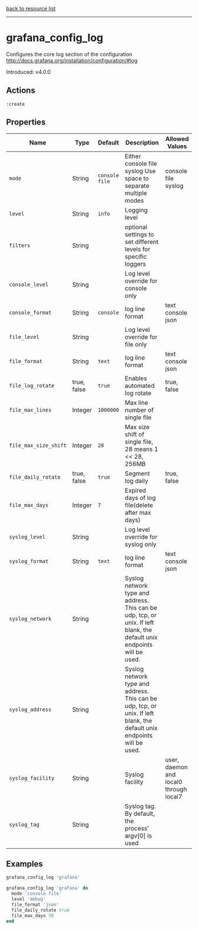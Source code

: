 [back to resource list](https://github.com/sous-chefs/grafana#resources)

---

# grafana_config_log

Configures the core log section of the configuration <http://docs.grafana.org/installation/configuration/#log>

Introduced: v4.0.0

## Actions

`:create`

## Properties

| Name                      | Type          |  Default                    | Description                                                               | Allowed Values
| ------------------------- | ------------- | --------------------------- | ------------------------------------------------------------------------- | --------------- |
| `mode`                    | String        | `console file`              | Either console file syslog Use space to separate multiple modes           | console file syslog
| `level`                   | String        | `info`                      | Logging level                                                             |
| `filters`                 | String        |                             | optional settings to set different levels for specific loggers            |
| `console_level`           | String        |                             | Log level override for console only                                       |
| `console_format`          | String        | `console`                   | log line format                                                           | text console json
| `file_level`              | String        |                             | Log level override for file only                                          |
| `file_format`             | String        | `text`                      | log line format                                                           | text console json
| `file_log_rotate`         | true, false   | `true`                      | Enables automated log rotate                                              | true, false
| `file_max_lines`          | Integer       | `1000000`                   | Max line number of single file                                            |
| `file_max_size_shift`     | Integer       | `28`                        | Max size shift of single file, 28 means 1 << 28, 256MB                    |
| `file_daily_rotate`       | true, false   | `true`                      | Segment log daily                                                         | true, false
| `file_max_days`           | Integer       | `7`                         | Expired days of log file(delete after max days)                           |
| `syslog_level`            | String        |                             | Log level override for syslog only                                        |
| `syslog_format`           | String        | `text`                      | log line format                                                           | text console json
| `syslog_network`          | String        |                             | Syslog network type and address. This can be udp, tcp, or unix. If left blank, the default unix endpoints will be used.  |
| `syslog_address`          | String        |                             | Syslog network type and address. This can be udp, tcp, or unix. If left blank, the default unix endpoints will be used.  |
| `syslog_facility`         | String        |                             | Syslog facility                                                           |user, daemon and local0 through local7
| `syslog_tag`              | String        |                             | Syslog tag. By default, the process' argv[0] is used                      |

## Examples

```ruby
grafana_config_log 'grafana'
```

```ruby
grafana_config_log 'grafana' do
  mode 'console file'
  level 'debug'
  file_format 'json'
  file_daily_rotate true
  file_max_days 30
end
```
